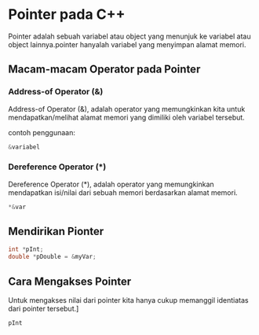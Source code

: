 # Pointer pada C++
Pointer adalah sebuah variabel atau object yang menunjuk ke variabel atau object lainnya.pointer hanyalah variabel yang menyimpan alamat memori.

## Macam-macam Operator pada Pointer
### Address-of Operator (&)
Address-of Operator (&), adalah operator yang memungkinkan kita untuk mendapatkan/melihat alamat memori yang dimiliki oleh variabel tersebut.

contoh penggunaan:
```cpp
&variabel
```
### Dereference Operator (*)
Dereference Operator (*), adalah operator yang memungkinkan mendapatkan isi/nilai dari sebuah memori berdasarkan alamat memori.
```cpp
*&var
```

## Mendirikan Pionter
```cpp
int *pInt;
double *pDouble = &myVar;
```
## Cara Mengakses Pointer
Untuk mengakses nilai dari pointer kita hanya cukup memanggil identiatas dari pointer tersebut.]
```cpp
pInt
```